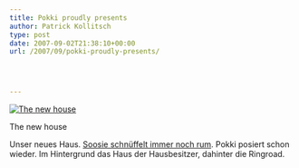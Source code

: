 ```yaml
---
title: Pokki proudly presents
author: Patrick Kollitsch
type: post
date: 2007-09-02T21:38:10+00:00
url: /2007/09/pokki-proudly-presents/




---
```

<div class="flickr">
  <a href="http://www.flickr.com/photos/schreibblogade/1310925549/" title="The new house"><img src="//farm2.static.flickr.com/1198/1310925549_afe89a87b0.jpg" alt="The new house" /></a></p> 
  
  <p>
    The new house
  </p>
</div>

Unser neues Haus. [Soosie schnüffelt immer noch rum][1]. Pokki posiert schon wieder. Im Hintergrund das Haus der Hausbesitzer, dahinter die Ringroad.

 [1]: http://shih-tzu-phrenia.org/blog/44/the-new-house